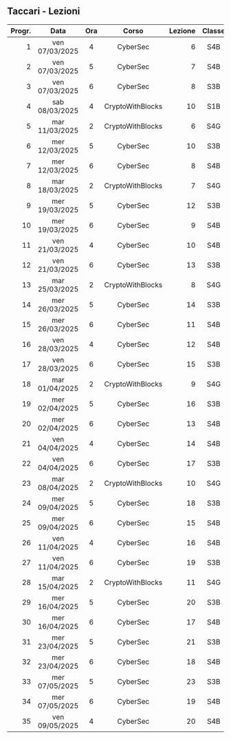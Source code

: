 ## Taccari - Lezioni

|Progr.| Data | Ora | Corso | Lezione | Classe |
|--:|:-:|:-:|:-:|--:|:-:|
|1|ven 07/03/2025|4|CyberSec|6|S4B|
|2|ven 07/03/2025|5|CyberSec|7|S4B|
|3|ven 07/03/2025|6|CyberSec|8|S3B|
|4|sab 08/03/2025|4|CryptoWithBlocks|10|S1B|
|5|mar 11/03/2025|2|CryptoWithBlocks|6|S4G|
|6|mer 12/03/2025|5|CyberSec|10|S3B|
|7|mer 12/03/2025|6|CyberSec|8|S4B|
|8|mar 18/03/2025|2|CryptoWithBlocks|7|S4G|
|9|mer 19/03/2025|5|CyberSec|12|S3B|
|10|mer 19/03/2025|6|CyberSec|9|S4B|
|11|ven 21/03/2025|4|CyberSec|10|S4B|
|12|ven 21/03/2025|6|CyberSec|13|S3B|
|13|mar 25/03/2025|2|CryptoWithBlocks|8|S4G|
|14|mer 26/03/2025|5|CyberSec|14|S3B|
|15|mer 26/03/2025|6|CyberSec|11|S4B|
|16|ven 28/03/2025|4|CyberSec|12|S4B|
|17|ven 28/03/2025|6|CyberSec|15|S3B|
|18|mar 01/04/2025|2|CryptoWithBlocks|9|S4G|
|19|mer 02/04/2025|5|CyberSec|16|S3B|
|20|mer 02/04/2025|6|CyberSec|13|S4B|
|21|ven 04/04/2025|4|CyberSec|14|S4B|
|22|ven 04/04/2025|6|CyberSec|17|S3B|
|23|mar 08/04/2025|2|CryptoWithBlocks|10|S4G|
|24|mer 09/04/2025|5|CyberSec|18|S3B|
|25|mer 09/04/2025|6|CyberSec|15|S4B|
|26|ven 11/04/2025|4|CyberSec|16|S4B|
|27|ven 11/04/2025|6|CyberSec|19|S3B|
|28|mar 15/04/2025|2|CryptoWithBlocks|11|S4G|
|29|mer 16/04/2025|5|CyberSec|20|S3B|
|30|mer 16/04/2025|6|CyberSec|17|S4B|
|31|mer 23/04/2025|5|CyberSec|21|S3B|
|32|mer 23/04/2025|6|CyberSec|18|S4B|
|33|mer 07/05/2025|5|CyberSec|23|S3B|
|34|mer 07/05/2025|6|CyberSec|19|S4B|
|35|ven 09/05/2025|4|CyberSec|20|S4B|


